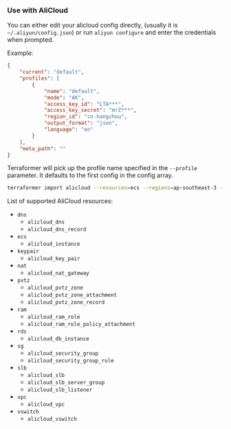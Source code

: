 
### Use with AliCloud

You can either edit your alicloud config directly, (usually it is `~/.aliyun/config.json`)
or run `aliyun configure` and enter the credentials when prompted.

Example:

```json
{
	"current": "default",
	"profiles": [
		{
			"name": "default",
			"mode": "AK",
			"access_key_id": "LTA***",
			"access_key_secret": "mrZ***",
			"region_id": "cn-hangzhou",
			"output_format": "json",
			"language": "en"
		}
	],
	"meta_path": ""
}
```

Terraformer will pick up the profile name specified in the `--profile` parameter.
It defaults to the first config in the config array.

```sh
terraformer import alicloud --resources=ecs --regions=ap-southeast-3 --profile=default
```

List of supported AliCloud resources:

* `dns`
  * `alicloud_dns`
  * `alicloud_dns_record`
* `ecs`
  * `alicloud_instance`
* `keypair`
  * `alicloud_key_pair`
* `nat`
  * `alicloud_nat_gateway`
* `pvtz`
  * `alicloud_pvtz_zone`
  * `alicloud_pvtz_zone_attachment`
  * `alicloud_pvtz_zone_record`
* `ram`
  * `alicloud_ram_role`
  * `alicloud_ram_role_policy_attachment`
* `rds`
  * `alicloud_db_instance`
* `sg`
  * `alicloud_security_group`
  * `alicloud_security_group_rule`
* `slb`
  * `alicloud_slb`
  * `alicloud_slb_server_group`
  * `alicloud_slb_listener`
* `vpc`
  * `alicloud_vpc`
* `vswitch`
  * `alicloud_vswitch`

